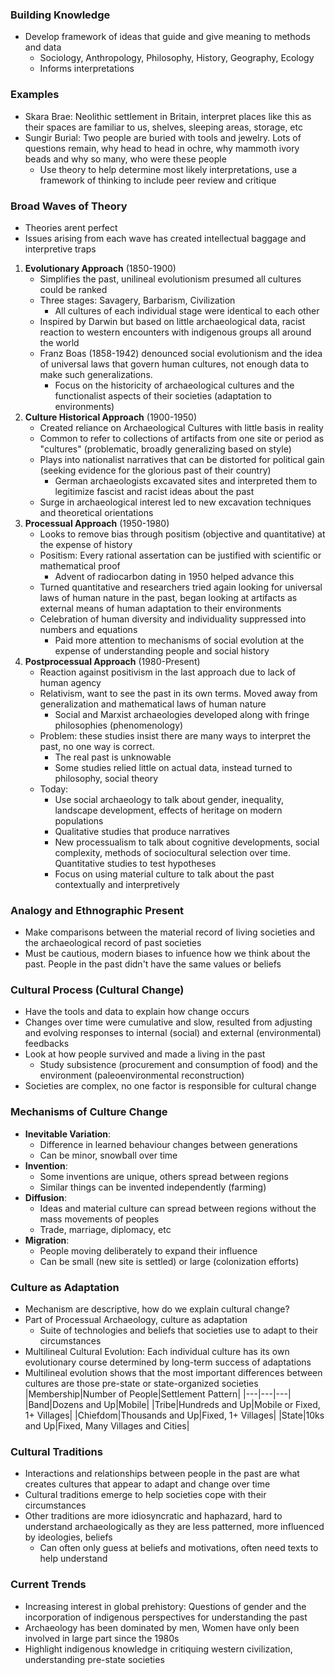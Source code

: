 ### Building Knowledge
 - Develop framework of ideas that guide and give meaning to methods and data
	 - Sociology, Anthropology, Philosophy, History, Geography, Ecology
	 - Informs interpretations

### Examples
 - Skara Brae: Neolithic settlement in Britain, interpret places like this as their spaces are familiar to us, shelves, sleeping areas, storage, etc
 - Sungir Burial: Two people are buried with tools and jewelry. Lots of questions remain, why head to head in ochre, why mammoth ivory beads and why so many, who were these people
	 - Use theory to help determine most likely interpretations, use a framework of thinking to include peer review and critique

### Broad Waves of Theory
 - Theories arent perfect
 - Issues arising from each wave has created intellectual baggage and interpretive traps
1. **Evolutionary Approach** (1850-1900)
	- Simplifies the past, unilineal evolutionism presumed all cultures could be ranked
	- Three stages: Savagery, Barbarism, Civilization
		- All cultures of each individual stage were identical to each other
	- Inspired by Darwin but based on little archaeological data, racist reaction to western encounters with indigenous groups all around the world
	- Franz Boas (1858-1942) denounced social evolutionism and the idea of universal laws that govern human cultures, not enough data to make such generalizations.
		- Focus on the historicity of archaeological cultures and the functionalist aspects of their societies (adaptation to environments)
2. **Culture Historical Approach** (1900-1950)
	 - Created reliance on Archaeological Cultures with little basis in reality
	 - Common to refer to collections of artifacts from one site or period as "cultures" (problematic, broadly generalizing based on style)
	 - Plays into nationalist narratives that can be distorted for political gain (seeking evidence for the glorious past of their country)
		 - German archaeologists excavated sites and interpreted them to legitimize fascist and racist ideas about the past
	 - Surge in archaeological interest led to new excavation techniques and theoretical orientations
3. **Processual Approach** (1950-1980)
	 - Looks to remove bias through positism (objective and quantitative) at the expense of history
	 - Positism: Every rational assertation can be justified with scientific or mathematical proof
		 - Advent of radiocarbon dating in 1950 helped advance this
	 - Turned quantitative and researchers tried again looking for universal laws of human nature in the past, began looking at artifacts as external means of human adaptation to their environments
	 - Celebration of human diversity and individuality suppressed into numbers and equations
		 - Paid more attention to mechanisms of social evolution at the expense of understanding people and social history
4. **Postprocessual Approach** (1980-Present)
	 - Reaction against positivism in the last approach due to lack of human agency
	 - Relativism, want to see the past in its own terms. Moved away from generalization and mathematical laws of human nature
		 - Social and Marxist archaeologies developed along with fringe philosophies (phenomenology)
	 - Problem: these studies insist there are many ways to interpret the past, no one way is correct.
		 - The real past is unknowable
		 - Some studies relied little on actual data, instead turned to philosophy, social theory
	 - Today:
		 - Use social archaeology to talk about gender, inequality, landscape development, effects of heritage on modern populations
		 - Qualitative studies that produce narratives
		 - New processualism to talk about cognitive developments, social complexity, methods of sociocultural selection over time. Quantitative studies to test hypotheses
		 - Focus on using material culture to talk about the past contextually and interpretively

### Analogy and Ethnographic Present
 - Make comparisons between the material record of living societies and the archaeological record of past societies
 - Must be cautious, modern biases to infuence how we think about the past. People in the past didn't have the same values or beliefs

### Cultural Process (Cultural Change)
 - Have the tools and data to explain how change occurs
 - Changes over time were cumulative and slow, resulted from adjusting and evolving responses to internal (social) and external (environmental) feedbacks
 - Look at how people survived and made a living in the past
	 - Study subsistence (procurement and consumption of food) and the environment (paleoenvironmental reconstruction)
 - Societies are complex, no one factor is responsible for cultural change

### Mechanisms of Culture Change
 - **Inevitable Variation**: 
	 - Difference in learned behaviour changes between generations
	 - Can be minor, snowball over time
 - **Invention**:
	 - Some inventions are unique, others spread between regions
	 - Similar things can be invented independently (farming)
 - **Diffusion**:
	 - Ideas and material culture can spread between regions without the mass movements of peoples
	 - Trade, marriage, diplomacy, etc
 - **Migration**:
	 - People moving deliberately to expand their influence
	 - Can be small (new site is settled) or large (colonization efforts)

### Culture as Adaptation
 - Mechanism are descriptive, how do we explain cultural change?
 - Part of Processual Archaeology, culture as adaptation
	 - Suite of technologies and beliefs that societies use to adapt to their circumstances
 - Multilineal Cultural Evolution: Each individual culture has its own evolutionary course determined by long-term success of adaptations
 - Multilineal evolution shows that the most important differences between cultures are those pre-state or state-organized societies
|Membership|Number of People|Settlement Pattern|
|---|---|---|
|Band|Dozens and Up|Mobile|
|Tribe|Hundreds and Up|Mobile or Fixed, 1+ Villages|
|Chiefdom|Thousands and Up|Fixed, 1+ Villages|
|State|10ks and Up|Fixed, Many Villages and Cities|

### Cultural Traditions
 - Interactions and relationships between people in the past are what creates cultures that appear to adapt and change over time
 - Cultural traditions emerge to help societies cope with their circumstances
 - Other traditions are more idiosyncratic and haphazard, hard to understand archaeologically as they are less patterned, more influenced by ideologies, beliefs
	 - Can often only guess at beliefs and motivations, often need texts to help understand

### Current Trends
- Increasing interest in global prehistory: Questions of gender and the incorporation of indigenous perspectives for understanding the past
- Archaeology has been dominated by men, Women have only been involved in large part since the 1980s
- Highlight indigenous knowledge in critiquing western civilization, understanding pre-state societies